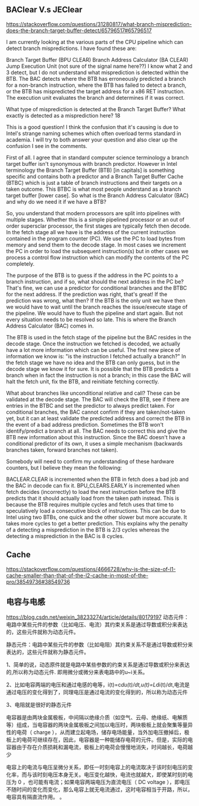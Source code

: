 	
## BAClear V.s JEClear
	
https://stackoverflow.com/questions/31280817/what-branch-misprediction-does-the-branch-target-buffer-detect/65796517#65796517
	
I am currently looking at the various parts of the CPU pipeline which can detect branch mispredictions. I have found these are:

Branch Target Buffer (BPU CLEAR)
Branch Address Calculator (BA CLEAR)
Jump Execution Unit (not sure of the signal name here??)
I know what 2 and 3 detect, but I do not understand what misprediction is detected within the BTB. The BAC detects where the BTB has erroneously predicted a branch for a non-branch instruction, where the BTB has failed to detect a branch, or the BTB has mispredicted the target address for a x86 RET instruction. The execution unit evaluates the branch and determines if it was correct.

What type of misprediction is detected at the Branch Target Buffer? What exactly is detected as a misprediction here?
18

This is a good question! I think the confusion that it's causing is due to Intel's strange naming schemes which often overload terms standard in academia. I will try to both answer your question and also clear up the confusion I see in the comments.

First of all. I agree that in standard computer science terminology a branch target buffer isn't synonymous with branch predictor. However in Intel terminology the Branch Target Buffer (BTB) [in capitals] is something specific and contains both a predictor and a Branch Target Buffer Cache (BTBC) which is just a table of branch instructions and their targets on a taken outcome. This BTBC is what most people understand as a branch target buffer [lower case]. So what is the Branch Address Calculator (BAC) and why do we need it if we have a BTB?

So, you understand that modern processors are split into pipelines with multiple stages. Whether this is a simple pipelined processor or an out of order supersclar processor, the first stages are typically fetch then decode. In the fetch stage all we have is the address of the current instruction contained in the program counter (PC). We use the PC to load bytes from memory and send them to the decode stage. In most cases we increment the PC in order to load the subsequent instruction(s) but in other cases we process a control flow instruction which can modify the contents of the PC completely.

The purpose of the BTB is to guess if the address in the PC points to a branch instruction, and if so, what should the next address in the PC be? That's fine, we can use a predictor for conditional branches and the BTBC for the next address. If the prediction was right, that's great! If the prediction was wrong, what then? If the BTB is the only unit we have then we would have to wait until the branch reaches the issue/execute stage of the pipeline. We would have to flush the pipeline and start again. But not every situation needs to be resolved so late. This is where the Branch Address Calculator (BAC) comes in.

The BTB is used in the fetch stage of the pipeline but the BAC resides in the decode stage. Once the instruction we fetched is decoded, we actually have a lot more information which can be useful. The first new piece of information we know is: "is the instruction I fetched actually a branch?" In the fetch stage we have no idea and the BTB can only guess, but in the decode stage we know it for sure. It is possible that the BTB predicts a branch when in fact the instruction is not a branch; in this case the BAC will halt the fetch unit, fix the BTB, and reinitiate fetching correctly.

What about branches like unconditional relative and call? These can be validated at the decode stage. The BAC will check the BTB, see if there are entries in the BTBC and set the predictor to always predict taken. For conditional branches, the BAC cannot confirm if they are taken/not-taken yet, but it can at least validate the predicted address and correct the BTB in the event of a bad address prediction. Sometimes the BTB won't identify/predict a branch at all. The BAC needs to correct this and give the BTB new information about this instruction. Since the BAC doesn't have a conditional predictor of its own, it uses a simple mechanism (backwards branches taken, forward branches not taken).

Somebody will need to confirm my understanding of these hardware counters, but I believe they mean the following:

BACLEAR.CLEAR is incremented when the BTB in fetch does a bad job and the BAC in decode can fix it.
BPU_CLEARS.EARLY is incremented when fetch decides (incorrectly) to load the next instruction before the BTB predicts that it should actually load from the taken path instead. This is because the BTB requires multiple cycles and fetch uses that time to speculatively load a consecutive block of instructions. This can be due to Intel using two BTBs, one quick and the other slower but more accurate. It takes more cycles to get a better prediction.
This explains why the penalty of a detecting a misprediction in the BTB is 2/3 cycles whereas the detecting a misprediction in the BAC is 8 cycles.	

	
	
## Cache
https://stackoverflow.com/questions/4666728/why-is-the-size-of-l1-cache-smaller-than-that-of-the-l2-cache-in-most-of-the-pro/38549736#38549736
	
## 电容与电感
https://blog.csdn.net/weixin_38233274/article/details/80179197
动态元件：电路中某些元件的参数（比如电压、电流）其约束关系是通过导数或积分来表达的，这些元件就称为动态元件。 

静态元件：电路中某些元件的参数（比如电阻）其约束关系不是通过导数或积分来表达的，这些元件就称为静态元件。

1、简单的说，动态原件就是电路中某些参数的约束关系是通过导数或积分来表达的,所以称为动态元件. 即用微分或微分来表电路中的u~i关系。

2、比如电容两端的电压和通过电感的电等，i(t)=c*du(t)/dt,u(t)=L*di(t)/dt,电流是通过电压的变化得到了，同理电压是通过电流的变化得到的，所以称为动态元件

3、电阻就是很好的静态元件

电容器是由两块金属极板，中间隔以绝缘介质（如空气、云母、绝缘纸、电解质等）组成，当电容器的两块金属极板之间加以电压时，两块极板上就会聚集等量异性的电荷（ charge ），从而建立起电场，储存电场能量，当外加电压撤掉后，极板上的电荷可继续存在，因此，电容器是一种能储存电荷的元件。但是，实际的电容器由于存在介质损耗和漏电流，极板上的电荷会慢慢地消失，时间越长，电荷越少
	
电容上的电流与电压呈微分关系，即任一时刻电容上的电流取决于该时刻电压的变化率，而与该时刻电压本身无关。电压变化越快，电流也就越大，即使某时刻的电压为 0 ，也可能有电流；如果电容两端电压为直流电压（ DC voltage ），即电压不随时间的变化而变化，那么电容上就无电流通过，这时电容相当于开路，所以，电容具有隔直流作用。	。	

